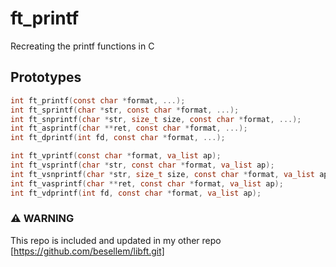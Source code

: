 # ft_printf
Recreating the printf functions in C

## Prototypes
```c
int	ft_printf(const char *format, ...);
int	ft_sprintf(char *str, const char *format, ...);
int	ft_snprintf(char *str, size_t size, const char *format, ...);
int	ft_asprintf(char **ret, const char *format, ...);
int	ft_dprintf(int fd, const char *format, ...);

int	ft_vprintf(const char *format, va_list ap);
int	ft_vsprintf(char *str, const char *format, va_list ap);
int	ft_vsnprintf(char *str, size_t size, const char *format, va_list ap);
int	ft_vasprintf(char **ret, const char *format, va_list ap);
int	ft_vdprintf(int fd, const char *format, va_list ap);
```

### ⚠️ WARNING
This repo is included and updated in my other repo [https://github.com/besellem/libft.git]
